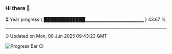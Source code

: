 ### Hi there 👋

⏳ Year progress { █████████████▁▁▁▁▁▁▁▁▁▁▁▁▁▁▁▁▁ } 43.67 %

---

⏰ Updated on Mon, 09 Jun 2025 09:43:23 GMT

![Progress Bar CI](https://github.com/IshwaranRudhara/GIT-ACTION/workflows/Progress%20Bar%20CI/badge.svg)
